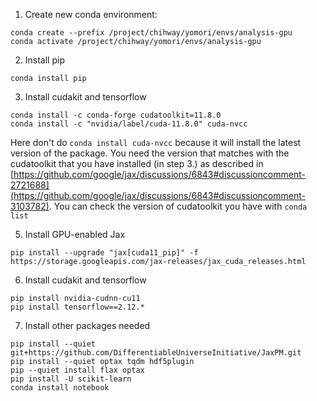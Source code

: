 1. Create new conda environment:
```
conda create --prefix /project/chihway/yomori/envs/analysis-gpu
conda activate /project/chihway/yomori/envs/analysis-gpu
```
2. Install pip
```
conda install pip
```

3. Install cudakit and tensorflow
```
conda install -c conda-forge cudatoolkit=11.8.0
conda install -c "nvidia/label/cuda-11.8.0" cuda-nvcc
```

Here don't do ```conda install cuda-nvcc``` because it will install the latest version of the package. You need the version that matches with the cudatoolkit that you have installed (in step 3.) as described in [https://github.com/google/jax/discussions/6843#discussioncomment-2721688](https://github.com/google/jax/discussions/6843#discussioncomment-3103782). You can check the version of cudatoolkit you have with ```conda list```

5. Install GPU-enabled Jax
```
pip install --upgrade "jax[cuda11_pip]" -f https://storage.googleapis.com/jax-releases/jax_cuda_releases.html
```

6. Install cudakit and tensorflow
```
pip install nvidia-cudnn-cu11
pip install tensorflow==2.12.*
```

7. Install other packages needed
```
pip install --quiet git+https://github.com/DifferentiableUniverseInitiative/JaxPM.git
pip install --quiet optax tqdm hdf5plugin
pip --quiet install flax optax
pip install -U scikit-learn
conda install notebook
```
